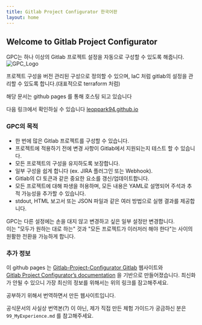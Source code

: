 ```yaml
---
title: Gitlab Project Configurator 한국어판
layout: home
---
```

## Welcome to Gitlab Project Configurator

GPC는 하나 이상의 Gitlab 프로젝트 설정을 자동으로 구성할 수 있도록 해줍니다.
![GPC_Logo](https://grouperenault.gitlab.io/gitlab-project-configurator/docs/_images/gpc-icon.png)

프로젝트 구성을 버전 관리된 구성으로 정의할 수 있으며, IaC 처럼 gitlab의 설정을 관리할 수 있도록 합니다.(대표적으로 terraform 처럼)

해당 문서는 github pages 를 통해 호스팅 되고 있습니다

다음 링크에서 확인하실 수 있습니다 [leoppark94.github.io](https://leoppark94.github.io/Gitlab_Project_Configurator_Korean)

### GPC의 목적

- 한 번에 많은 Gitlab 프로젝트를 구성할 수 있습니다.
- 프로젝트에 적용하기 전에 변경 사항이 Gitlab에서 지원되는지 테스트 할 수 있습니다.
- 모든 프로젝트의 구성을 유지하도록 보장합니다.
- 일부 구성을 쉽게 합니다 (ex. JIRA 플러그인 또는 Webhook).
- Gitlab의 CI 토큰과 같은 중요한 요소를 갱신/업데이트합니다.
- 모든 프로젝트에 대해 파생을 허용하며, 모든 내용은 YAML로 설명되어 주석과 추적 가능성을 추가할 수 있습니다.
- stdout, HTML 보고서 또는 JSON 파일과 같은 여러 방법으로 실행 결과를 제공합니다.

GPC는 다른 설정에는 손을 대지 않고 변경하고 싶은 일부 설정만 변경합니다.  
이는 "모두가 원하는 대로 하는" 것과 "모든 프로젝트가 이러저러 해야 한다"는 사이의 원활한 전환을 가능하게 합니다.  

### 추가 정보

이 github pages 는 [Gitlab-Project-Configurator Gitlab](https://gitlab.com/grouperenault/gitlab-project-configurator ) 웹사이트와  
[Gitlab Project Configurator’s documentation](https://grouperenault.gitlab.io/gitlab-project-configurator/docs/index.html) 을 기반으로 만들어졌습니다.
최신화가 안될 수 있으니 가장 최신의 정보를 위해서는 위의 링크를 잠고해주세요.

공부하기 위해서 번역하면서 만든 웹사이트입니다.

공식문서의 사실상 번역본(?) 이 아닌, 제가 직접 만든 체험 가이드가 궁금하신 분은 `99_MyExperience.md` 를 참고해주세요.